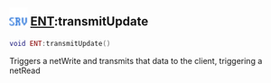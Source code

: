 ## <img src="../../.gitbook/assets/server.png" width="32" height="32" /> [ENT](../ent/README.md):transmitUpdate

```lua
void ENT:transmitUpdate()
```

Triggers a netWrite and transmits that data to the client, triggering a netRead<br>

